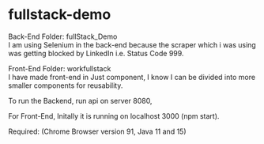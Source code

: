# fullstack-demo

Back-End Folder: fullStack_Demo <br>
I am using Selenium in the back-end because the scraper which i was using was getting blocked by LinkedIn i.e. Status Code 999.

Front-End Folder: workfullstack <br>
I have made front-end in Just component, I know I can be divided into more smaller components for reusability.

To run the Backend, run api on server 8080,

For Front-End, Initally it is running on localhost 3000 (npm start).

Required: (Chrome Browser version 91, Java 11 and 15)
